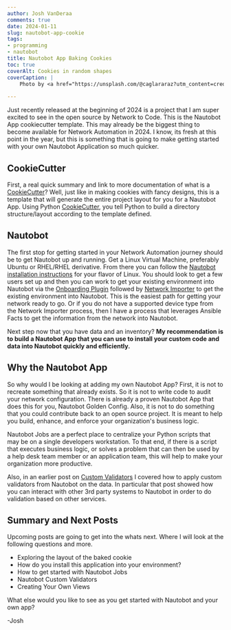 ```yaml
---
author: Josh VanDeraa
comments: true
date: 2024-01-11
slug: nautobot-app-cookie
tags:
- programming
- nautobot
title: Nautobot App Baking Cookies
toc: true
coverAlt: Cookies in random shapes
coverCaption: |
    Photo by <a href="https://unsplash.com/@caglararaz?utm_content=creditCopyText&utm_medium=referral&utm_source=unsplash">Caglar Araz</a> on <a href="https://unsplash.com/photos/heart-and-star-cookie-CggwlFAw8Kw?utm_content=creditCopyText&utm_medium=referral&utm_source=unsplash">Unsplash</a>
  
---
```


Just recently released at the beginning of 2024 is a project that I am super excited to see in the open source by Network to Code. This is the Nautobot App cookiecutter template. This may already be the biggest thing to become available for Network Automation in 2024. I know, its fresh at this point in the year, but this is something that is going to make getting started with your own Nautobot Application so much quicker.

## CookieCutter

First, a real quick summary and link to more documentation of what is a [CookieCutter](https://github.com/nautobot/cookiecutter-nautobot-app)? Well, just like in making cookies with fancy designs, this is a template that will generate the entire project layout for you for a Nautobot App. Using Python [CookieCutter](https://cookiecutter.readthedocs.io/en/stable/), you tell Python to build a directory structure/layout according to the template defined. 

## Nautobot

The first stop for getting started in your Network Automation journey should be to get Nautobot up and running. Get a Linux Virtual Machine, preferably Ubuntu or RHEL/RHEL derivative. From there you can follow the [Nautobot installation instructions](https://docs.nautobot.com/projects/core/en/stable/user-guide/administration/installation/) for your flavor of Linux. You should look to get a few users set up and then you can work to get your existing environment into Nautobot via the [Onboarding Plugin](https://docs.nautobot.com/projects/device-onboarding/en/latest/) followed by [Network Importer](https://github.com/networktocode/network-importer) to get the existing environment into Nautobot. This is the easiest path for getting your network ready to go. Or if you do not have a supported device type from the Network Importer process, then I have a process that leverages Ansible Facts to get the information from the network into Nautobot.

Next step now that you have data and an inventory? **My recommendation is to build a Nautobot App that you can use to install your custom code and data into Nautobot quickly and efficiently.**

## Why the Nautobot App

So why would I be looking at adding my own Nautobot App? First, it is not to recreate something that already exists. So it is not to write code to audit your network configuration. There is already a proven Nautobot App that does this for you, Nautobot Golden Config. Also, it is not to do something that you could contribute back to an open source project. It is meant to help you build, enhance, and enforce your organization's business logic. 

Nautobot Jobs are a perfect place to centralize your Python scripts that may be on a single developers workstation. To that end, if there is a script that executes business logic, or solves a problem that can then be used by a help desk team member or an application team, this will help to make your organization more productive.

Also, in an earlier post on [Custom Validators](https://josh-v.com/nautobot-remote-validation/) I covered how to apply custom validators from Nautobot on the data. In particular that post showed how you can interact with other 3rd party systems to Nautobot in order to do validation based on other services.

## Summary and Next Posts

Upcoming posts are going to get into the whats next. Where I will look at the following questions and more.

* Exploring the layout of the baked cookie
* How do you install this application into your environment?
* How to get started with Nautobot Jobs
* Nautobot Custom Validators
* Creating Your Own Views

What else would you like to see as you get started with Nautobot and your own app?

-Josh